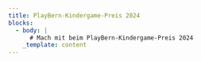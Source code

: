 ```yaml
---
title: PlayBern-Kindergame-Preis 2024
blocks:
  - body: |
      # Mach mit beim PlayBern-Kindergame-Preis 2024
    _template: content
---
```


